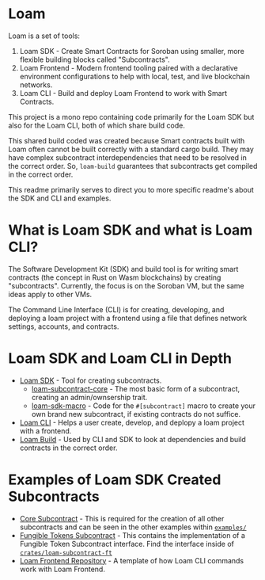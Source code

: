 # Loam

Loam is a set of tools:
  1. Loam SDK - Create Smart Contracts for Soroban using smaller, more flexible building blocks called "Subcontracts".
  2. Loam Frontend - Modern frontend tooling paired with a declarative environment configurations to help with local, test, and live blockchain networks.
  3. Loam CLI - Build and deploy Loam Frontend to work with Smart Contracts.

This project is a mono repo containing code primarily for the Loam SDK but also for the Loam CLI, both of which share build code.

This shared build coded was created because Smart contracts built with Loam often cannot be built correctly with a standard cargo build. They may have complex subcontract interdependencies that need to be resolved in the correct order. So, `loam-build` guarantees that subcontracts get compiled in the correct order. 

This readme primarily serves to direct you to more specific readme's about the SDK and CLI and examples.

# What is Loam SDK and what is Loam CLI?

The Software Development Kit (SDK) and build tool is for writing smart contracts (the concept in Rust on Wasm blockchains) by creating "subcontracts". Currently, the focus is on the Soroban VM, but the same ideas apply to other VMs.

The Command Line Interface (CLI) is for creating, developing, and deploying a loam project with a frontend using a file that defines network settings, accounts, and contracts.


# Loam SDK and Loam CLI in Depth
- [Loam SDK](crates/loam-sdk/README.md) - Tool for creating subcontracts.
  - [loam-subcontract-core](./crates/loam-subcontract-core) - The most basic form of a subcontract, creating an admin/ownsership trait.
  - [loam-sdk-macro](crates/loam-sdk-macro/README.md) - Code for the `#[subcontract]` macro to create your own brand new subcontract, if existing contracts do not suffice.
- [Loam CLI](crates/loam-cli/README.md) - Helps a user create, develop, and deplopy a loam project with a frontend. 
- [Loam Build](crates/loam-build/README.md) - Used by CLI and SDK to look at dependencies and build contracts in the correct order.

# Examples of Loam SDK Created Subcontracts
- [Core Subcontract](examples/soroban/core) - This is required for the creation of all other subcontracts and can be seen in the other examples within [`examples/`](examples)
- [Fungible Tokens Subcontract](examples/soroban/ft) - This contains the implementation of a Fungible Token Subcontract interface. Find the interface inside of [`crates/loam-subcontract-ft`](crates/loam-subcontract-ft)
- [Loam Frontend Repository](https://github.com/loambuild/frontend?tab=readme-ov-file#loam-dev) - A template of how Loam CLI commands work with Loam Frontend.